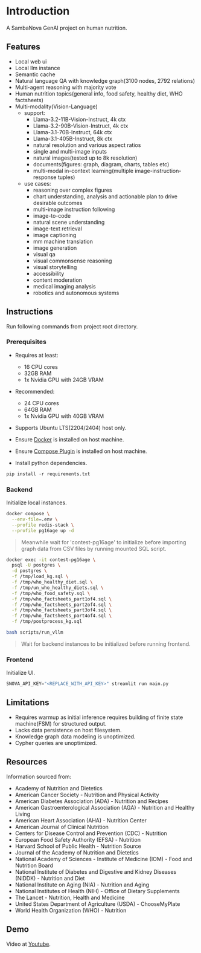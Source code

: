 # Introduction

A SambaNova GenAI project on human nutrition.

## Features

* Local web ui
* Local llm instance
* Semantic cache
* Natural language QA with knowledge graph(3100 nodes, 2792 relations)
* Multi-agent reasoning with majority vote
* Human nutrition topics(general info, food safety, healthy diet, WHO factsheets)
* Multi-modality(Vision-Language)
  * support:
    + Llama-3.2-11B-Vision-Instruct, 4k ctx
    + Llama-3.2-90B-Vision-Instruct, 4k ctx
    + Llama-3.1-70B-Instruct, 64k ctx
    + Llama-3.1-405B-Instruct, 8k ctx
    + natural resolution and various aspect ratios
    + single and multi-image inputs
    + natural images(tested up to 8k resolution)
    + documents(figures: graph, diagram, charts, tables etc)
    + multi-modal in-context learning(multiple image-instruction-response tuples)
  * use cases:
    + reasoning over complex figures
    + chart understanding, analysis and actionable plan to drive desirable outcomes
    + multi-image instruction following
    + image-to-code
    + natural scene understanding
    + image-text retrieval
    + image captioning
    + mm machine translation
    + image generation
    + visual qa
    + visual commonsense reasoning
    + visual storytelling
    + accessibility
    + content moderation
    + medical imaging analysis
    + robotics and autonomous systems

## Instructions

Run following commands from project root directory.

### Prerequisites

* Requires at least:
  + 16 CPU cores
  + 32GB RAM
  + 1x Nvidia GPU with 24GB VRAM
* Recommended:
  + 24 CPU cores
  + 64GB RAM
  + 1x Nvidia GPU with 40GB VRAM
* Supports Ubuntu LTS(2204/2404) host only.
* Ensure [Docker](https://docs.docker.com/engine/install/) is installed on host machine.
* Ensure [Compose Plugin](https://docs.docker.com/compose/install/#scenario-two-install-the-compose-plugin) is installed on host machine.

* Install python dependencies.

```python
pip install -r requirements.txt
```

### Backend

Initialize local instances.

```bash
docker compose \
  --env-file=.env \
  --profile redis-stack \
  --profile pg16age up -d
```
> Meanwhile wait for 'contest-pg16age' to initialize before importing graph data from CSV files by running mounted SQL script.

```bash
docker exec -it contest-pg16age \
  psql -U postgres \
  -d postgres \
  -f /tmp/load_kg.sql \
  -f /tmp/who_healthy_diet.sql \
  -f /tmp/un_who_healthy_diets.sql \
  -f /tmp/who_food_safety.sql \
  -f /tmp/who_factsheets_part1of4.sql \
  -f /tmp/who_factsheets_part2of4.sql \
  -f /tmp/who_factsheets_part3of4.sql \
  -f /tmp/who_factsheets_part4of4.sql \
  -f /tmp/postprocess_kg.sql
```

```bash
bash scripts/run_vllm
```
> Wait for backend instances to be initialized before running frontend.

### Frontend

Initialize UI.

```python
SNOVA_API_KEY="<REPLACE_WITH_API_KEY>" streamlit run main.py
```

## Limitations

* Requires warmup as initial inference requires building of finite state machine(FSM) for structured output.
* Lacks data persistence on host filesystem.
* Knowledge graph data modeling is unoptimized.
* Cypher queries are unoptimized.

## Resources

Information sourced from:

* Academy of Nutrition and Dietetics
* American Cancer Society - Nutrition and Physical Activity
* American Diabetes Association (ADA) - Nutrition and Recipes
* American Gastroenterological Association (AGA) - Nutrition and Healthy Living
* American Heart Association (AHA) - Nutrition Center
* American Journal of Clinical Nutrition
* Centers for Disease Control and Prevention (CDC) - Nutrition
* European Food Safety Authority (EFSA) - Nutrition
* Harvard School of Public Health - Nutrition Source
* Journal of the Academy of Nutrition and Dietetics
* National Academy of Sciences - Institute of Medicine (IOM) - Food and Nutrition Board
* National Institute of Diabetes and Digestive and Kidney Diseases (NIDDK) - Nutrition and Diet
* National Institute on Aging (NIA) - Nutrition and Aging
* National Institutes of Health (NIH) - Office of Dietary Supplements
* The Lancet - Nutrition, Health and Medicine
* United States Department of Agriculture (USDA) - ChooseMyPlate
* World Health Organization (WHO) - Nutrition

## Demo

Video at [Youtube](https://youtu.be/2fAoUsoE7x4).
